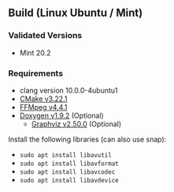 ## Build (Linux Ubuntu / Mint)

### Validated Versions
- Mint 20.2

### Requirements
- clang version 10.0.0-4ubuntu1
- [CMake v3.22.1](https://cmake.org/download/)
- [FFMpeg v4.4.1](https://www.ffmpeg.org/download.html)
- [Doxygen v1.9.2](https://www.doxygen.nl/manual/install.html#install_src_unix) (Optional)
    - [Graphviz v2.50.0](https://www.graphviz.org/download/) (Optional)


Install the following libraries (can also use snap):
- `sudo apt install libavutil`
- `sudo apt install libavformat`
- `sudo apt install libavcodec`
- `sudo apt install libavdevice`
